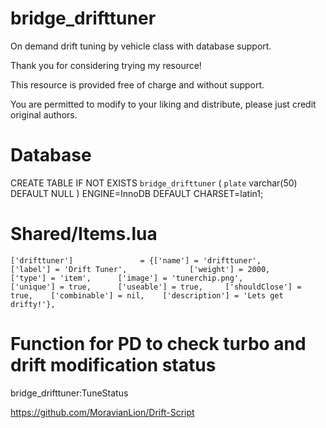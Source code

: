 # bridge_drifttuner
On demand drift tuning by vehicle class with database support.

Thank you for considering trying my resource!

This resource is provided free of charge and without support.

You are permitted to modify to your liking and distribute, 
please just credit original authors.

# Database

CREATE TABLE IF NOT EXISTS `bridge_drifttuner` (
  `plate` varchar(50) DEFAULT NULL
) ENGINE=InnoDB DEFAULT CHARSET=latin1;

# Shared/Items.lua

	['drifttuner'] 				 = {['name'] = 'drifttuner', 			    	['label'] = 'Drift Tuner', 				['weight'] = 2000, 		['type'] = 'item', 		['image'] = 'tunerchip.png', 			['unique'] = true, 		['useable'] = true, 	['shouldClose'] = true,	   ['combinable'] = nil,	['description'] = 'Lets get drifty!'},


# Function for PD to check turbo and drift modification status

bridge_drifttuner:TuneStatus


<!-- Credit goes to Moravian Lion for the original script and idea 
responsible for modifying handling.  This is an adaptation of
that idea adding database support, storing the drift mod to the
vehicle plate, functions to toggle drift mode on/off, and
functions for police to check for turbo/drift modifications. -->

https://github.com/MoravianLion/Drift-Script 
